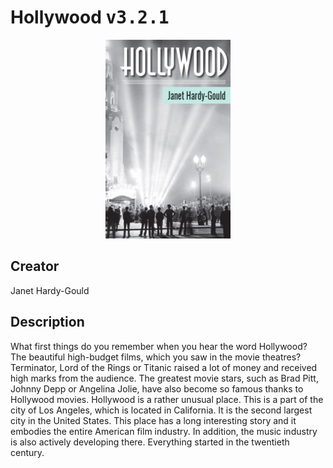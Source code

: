 
# Hollywood <kbd>v3.2.1</kbd>

<center>
  <img src="./cover-1024.jpg"/>
</center>

## Creator
Janet Hardy-Gould

## Description
What first things do you remember when you hear the word Hollywood? The beautiful high-budget films, which you saw in the movie theatres? Terminator, Lord of the Rings or Titanic raised a lot of money and received high marks from the audience. The greatest movie stars, such as Brad Pitt, Johnny Depp or Angelina Jolie, have also become so famous thanks to Hollywood movies. Hollywood is a rather unusual place. This is a part of the city of Los Angeles, which is located in California. It is the second largest city in the United States. This place has a long interesting story and it embodies the entire American film industry. In addition, the music industry is also actively developing there. Everything started in the twentieth century.
